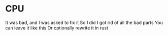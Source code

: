 # CPU
It was bad, and I was asked to fix it
So I did
I got rid of all the bad parts
You can leave it like this
Or optionally rewrite it in rust
